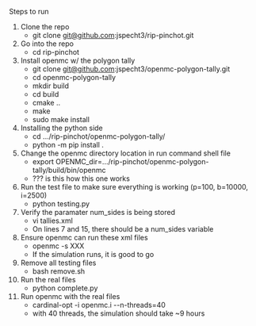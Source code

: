 Steps to run

1) Clone the repo
    - git clone git@github.com:jspecht3/rip-pinchot.git
2) Go into the repo
    - cd rip-pinchot
3) Install openmc w/ the polygon tally
    - git clone git@github.com:jspecht3/openmc-polygon-tally.git
    - cd openmc-polygon-tally
    - mkdir build
    - cd build
    - cmake ..
    - make
    - sudo make install
4) Installing the python side
    - cd .../rip-pinchot/openmc-polygon-tally/
    - python -m pip install .
5) Change the openmc directory location in run command shell file
    - export OPENMC_dir=.../rip-pinchot/openmc-polygon-tally/build/bin/openmc
    - ??? is this how this one works
6) Run the test file to make sure everything is working (p=100, b=10000, i=2500)
    - python testing.py
7) Verify the paramater num_sides is being stored
    - vi tallies.xml
    - On lines 7 and 15, there should be a num_sides variable
8) Ensure openmc can run these xml files
    - openmc -s XXX
    - If the simulation runs, it is good to go
9) Remove all testing files
    - bash remove.sh
10) Run the real files
    - python complete.py
11) Run openmc with the real files
    - cardinal-opt -i openmc.i --n-threads=40
    - with 40 threads, the simulation should take ~9 hours
